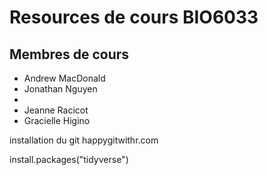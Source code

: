 
# Resources de cours BIO6033

## Membres de cours

* Andrew MacDonald
* Jonathan Nguyen
* 
* Jeanne Racicot 
* Gracielle Higino



installation du git
happygitwithr.com

install.packages("tidyverse")

